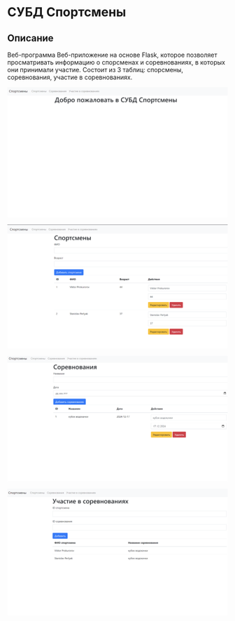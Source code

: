 # СУБД Спортсмены
## Описание

Веб-программа 
Веб-приложение на основе Flask, которое позволяет просматривать информацию о спорсменах и соревнованиях, в которых они принимали участие. Состоит из 3 таблиц: 
спорсмены, соревнования, участие в соревнованиях.

![](attach/44.png)

![](attach/11.png)

![](attach/22.png)

![](attach/33.png)
